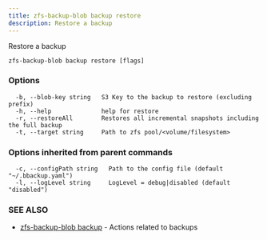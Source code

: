 ```yaml
---
title: zfs-backup-blob backup restore
description: Restore a backup
---
```


Restore a backup

```
zfs-backup-blob backup restore [flags]
```

### Options

```
  -b, --blob-key string   S3 Key to the backup to restore (excluding prefix)
  -h, --help              help for restore
  -r, --restoreAll        Restores all incremental snapshots including the full backup
  -t, --target string     Path to zfs pool/<volume/filesystem>
```

### Options inherited from parent commands

```
  -c, --configPath string   Path to the config file (default "~/.bbackup.yaml")
  -l, --logLevel string     LogLevel = debug|disabled (default "disabled")
```

### SEE ALSO

* [zfs-backup-blob backup](/cli/zfs-backup-blob_backup/)	 - Actions related to backups

